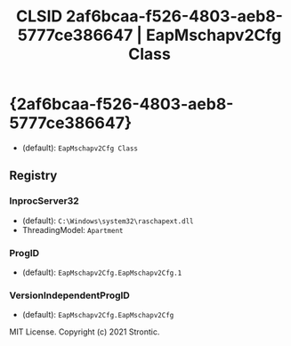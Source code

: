 ﻿---
title: "CLSID 2af6bcaa-f526-4803-aeb8-5777ce386647 | EapMschapv2Cfg Class"
excerpt: What is COM-Object CLSID 2af6bcaa-f526-4803-aeb8-5777ce386647?
---

# {2af6bcaa-f526-4803-aeb8-5777ce386647}

* (default): `EapMschapv2Cfg Class`

## Registry


### InprocServer32

* (default): `C:\Windows\system32\raschapext.dll`
* ThreadingModel: `Apartment`

### ProgID

* (default): `EapMschapv2Cfg.EapMschapv2Cfg.1`

### VersionIndependentProgID

* (default): `EapMschapv2Cfg.EapMschapv2Cfg`

MIT License. Copyright (c) 2021 Strontic.


